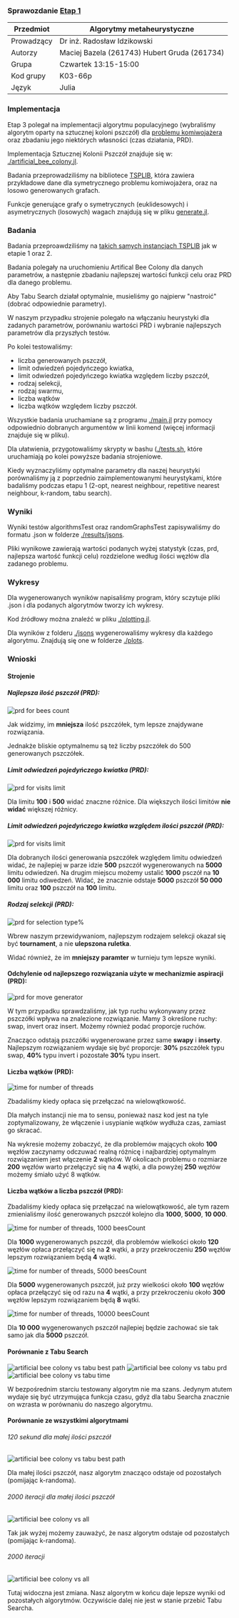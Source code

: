 ### Sprawozdanie [Etap 1](http://radoslaw.idzikowski.staff.iiar.pwr.wroc.pl/instruction/meta3.pdf)

| Przedmiot  | Algorytmy metaheurystyczne                   |
| ---------- | -------------------------------------------- |
| Prowadzący | Dr inż. Radosław Idzikowski                  |
| Autorzy    | Maciej Bazela (261743) Hubert Gruda (261734) |
| Grupa      | Czwartek 13:15-15:00                         |
| Kod grupy  | K03-66p                                      |
| Język      | Julia                                        |

### Implementacja

Etap 3 polegał na implementacji algorytmu populacyjnego (wybraliśmy algorytm oparty na sztucznej koloni pszczół) dla [problemu komiwojażera](https://en.wikipedia.org/wiki/Travelling_salesman_problem) oraz zbadaniu jego niektórych własności (czas działania, PRD).

Implementacja Sztucznej Kolonii Pszczół znajduje się w: [./artificial_bee_colony.jl](./artificial_bee_colony.jl).

Badania przeprowadziliśmy na bibliotece [TSPLIB](http://comopt.ifi.uni-heidelberg.de/software/TSPLIB95/), która zawiera przykładowe dane dla symetrycznego problemu komiwojażera, oraz na losowo generowanych grafach.

Funkcje generujące grafy o symetrycznych (euklidesowych) i asymetrycznych (losowych) wagach znajdują się w pliku [generate.jl](../1/generate.jl).

### Badania

Badania przeproawdziliśmy na [takich samych instancjach TSPLIB](./testing.jl#:~:text=hardcodedData) jak w etapie 1 oraz 2.

Badania polegały na uruchomieniu Artifical Bee Colony dla danych parametrów, a następnie zbadaniu najlepszej wartości funkcji celu oraz PRD dla danego problemu.

Aby Tabu Search działał optymalnie, musieliśmy go najpierw "nastroić" (dobrać odpowiednie parametry).

W naszym przypadku strojenie polegało na włączaniu heurystyki dla zadanych parametrów, porównaniu wartości PRD i wybranie najlepszych parametrów dla przyszłych testów.

Po kolei testowaliśmy:

- liczba generowanych pszczół,
- limit odwiedzeń pojedyńczego kwiatka,
- limit odwiedzeń pojedyńczego kwiatka względem liczby pszczół,
- rodzaj selekcji,
- rodzaj swarmu,
- liczba wątków
- liczba wątków względem liczby pszczół.

Wszystkie badania uruchamiane są z programu [./main.jl](./main.jl) przy pomocy odpowiednio dobranych argumentów w linii komend (więcej informacji znajduje się w pliku).

Dla ułatwienia, przygotowaliśmy skrypty w bashu ([./tests.sh](./tests.sh), które uruchamiają po kolei powyższe badania strojeniowe.

Kiedy wyznaczyliśmy optymalne parametry dla naszej heurystyki porównaliśmy ją z poprzednio zaimplementowanymi heurystykami, które badaliśmy podczas etapu 1 (2-opt, nearest neighbour, repetitive nearest neighbour, k-random, tabu search).

### Wyniki

Wyniki testów algorithmsTest oraz randomGraphsTest zapisywaliśmy do formatu .json w folderze [./results/jsons](./results/jsons/).

Pliki wynikowe zawierają wartości podanych wyżej statystyk (czas, prd, najlepsza wartość funkcji celu) rozdzielone według ilości węzłów dla zadanego problemu.

### Wykresy

Dla wygenerowanych wyników napisaliśmy program, który sczytuje pliki .json i dla podanych algorytmów tworzy ich wykresy.

Kod źródłowy można znaleźć w pliku [./plotting.jl](./plotting.jl).

Dla wyników z folderu [./jsons](./jsons/) wygenerowaliśmy wykresy dla każdego algorytmu. Znajdują się one w folderze [./plots](./plots/).

### Wnioski

#### Strojenie

##### Najlepsza ilość pszczół (PRD):

![prd for bees count](./results/experiments/1/plots/all/all-k1-prd-avgs.png)

Jak widzimy, im **mniejsza** ilość pszczółek, tym lepsze znajdywane rozwiązania.

Jednakże bliskie optymalnemu są też liczby pszczółek do 500 generowanych pszczółek.

##### Limit odwiedzeń pojedyńczego kwiatka (PRD):

![prd for visits limit](./results/experiments/2/plots/all/all-k20-prd-avgs.png)

Dla limitu **100** i **500** widać znaczne różnice. Dla większych ilości limitów **nie widać** większej różnicy.

##### Limit odwiedzeń pojedyńczego kwiatka względem ilości pszczół (PRD):

![prd for visits limit](./results/experiments/3/plots/all/all-k1-prd-avgs.png)

Dla dobranych ilości generowania pszczółek względem limitu odwiedzeń widać, że najlepiej w parze idzie **500** pszczół wygenerowanych na **5000** limitu odwiedzeń. Na drugim miejscu możemy ustalić **1000** psczół na **10 000** limitu odiwedzeń. Widać, że znacznie odstaje **5000** pszczół **50 000** limitu oraz **100** pszczół na **100** limitu.

##### Rodzaj selekcji (PRD):

![prd for selection type%](./results/experiments/4/plots/all/all-k1-prd-avgs.png)

Wbrew naszym przewidywaniom, najlepszym rodzajem selekcji okazał się być **tournament**, a nie **ulepszona ruletka**.

Widać również, że im **mniejszy paramter** w turnieju tym lepsze wyniki.

#### Odchylenie od najlepszego rozwiązania użyte w mechanizmie aspiracji (PRD):

![prd for move generator](./results/experiments/5/plots/all/all-k1-prd-avgs.png)

W tym przypadku sprawdzaliśmy, jak typ ruchu wykonywany przez pszczółki wpływa na znalezione rozwiązanie. Mamy 3 określone ruchy: swap, invert oraz insert. Możemy również podać proporcje ruchów.

Znacząco odstają pszczółki wygenerowane przez same **swapy** i **inserty**.
Najlepszym rozwiązaniem wydaje się być proporcje: **30%** pszczółek typu swap, **40%** typu invert i pozostałe **30%** typu insert.

#### Liczba wątków (PRD):

![time for number of threads](./results/experiments/6/plots/all/all-k1-prd-avgs.png)

Zbadaliśmy kiedy opłaca się przełączać na wielowątkowość.

Dla małych instancji nie ma to sensu, ponieważ nasz kod jest na tyle zoptymalizowany, że włączenie i usypianie wątków wydłuża czas, zamiast go skracać.

Na wykresie możemy zobaczyć, że dla problemów mających około **100** węzłów zaczynamy odczuwać realną różnicę i najbardziej optymalnym rozwiązaniem jest włączenie **2** wątków. W okolicach problemu o rozmiarze **200** węzłów warto przełączyć się na **4** wątki, a dla powyżej **250** węzłów możemy śmiało użyć 8 wątków.

#### Liczba wątków a liczba pszczół (PRD):

Zbadaliśmy kiedy opłaca się przełączać na wielowątkowość, ale tym razem zmienialiśmy ilość generowanych pszczół kolejno dla **1000**, **5000**, **10 000**.

![time for number of threads, 1000 beesCount](./results/experiments/7/plots/1000/all/all-k1-prd-avgs.png)

Dla **1000** wygenerowanych pszczół, dla problemów wielkości około **120** węzłów opłaca przełączyć się na **2** wątki, a przy przekroczeniu **250** węzłów lepszym rozwiązaniem będą **4** wątki.

![time for number of threads, 5000 beesCount](./results/experiments/7/plots/5000/all/all-k1-prd-avgs.png)

Dla **5000** wygenerowanych pszczół, już przy wielkości około **100** węzłów opłaca przełączyć się od razu na **4** wątki, a przy przekroczeniu około **300** węzłów lepszym rozwiązaniem będą **8** wątki.

![time for number of threads, 10000 beesCount](./results/experiments/7/plots/10000/all/all-k1-prd-avgs.png)

Dla **10 000** wygenerowanych pszczół najlepiej będzie zachować sie tak samo jak dla **5000** pszczół.

#### Porównanie z Tabu Search

![artificial bee colony vs tabu best path](./results/experiments/tabu-2000it/plots/all/all-k50-best-path-avgs.png)
![artificial bee colony vs tabu prd](./results/experiments/tabu-2000it/plots/all/all-k50-prd-avgs.png)
![artificial bee colony vs tabu time](./results/experiments/tabu-2000it/plots/all/all-k50-time-avgs.png)

W bezpośrednim starciu testowany algorytm nie ma szans. Jedynym atutem wydaje się być utrzymująca funkcja czasu, gdyż dla tabu Searcha znacznie on wzrasta w porównaniu do naszego algorytmu.

#### Porównanie ze wszystkimi algorytmami

###### 120 sekund dla małej ilości pszczół

![artificial bee colony vs tabu best path](./results/experiments/all-120s-small-bees/plots/all/all-k20-prd-avgs.png)

Dla małej ilości pszczół, nasz algorytm znacząco odstaje od pozostałych (pomijając k-randoma).

###### 2000 iteracji dla małej ilości pszczół

![artificial bee colony vs all](./results/experiments/all-2000it-small-bees/plots/all/all-k50-prd-avgs.png)

Tak jak wyżej możemy zauważyć, że nasz algorytm odstaje od pozostałych (pomijając k-randoma).

###### 2000 iteracji

![artificial bee colony vs all](./results/experiments/all-2000it/plots/all/all-k50-prd-avgs.png)

Tutaj widoczna jest zmiana. Nasz algorytm w końcu daje lepsze wyniki od pozostałych algorytmów. Oczywiście dalej nie jest w stanie przebić Tabu Searcha.
